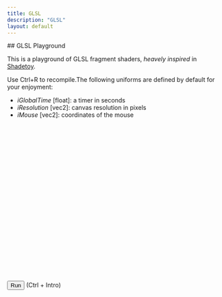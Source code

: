 ```yaml
---
title: GLSL
description: "GLSL"
layout: default
---
```

<script src="libs/ace/ace.js" type="text/javascript" charset="utf-8"></script>
<script src="glsl-playground.js" type="module"></script>

<div class="my-4">

<div markdown="1">
## GLSL Playground

This is a playground of GLSL fragment shaders, *heavely inspired* in [Shadetoy](https://shadertoy.com").

Use Ctrl+R to recompile.The following uniforms are defined by default for your enjoyment:
* *iGlobalTime* [float]: a timer in seconds
* *iResolution* [vec2]: canvas resolution in pixels
* *iMouse* [vec2]: coordinates of the mouse
</div>

<div class="w-100" id="editor" style="height:350px;"></div>

<button type="button" id="run_button">Run</button> (Ctrl + Intro)
<br />
<canvas class="w-100" height="400px" id='glcanvas' style='background-color: red;'></canvas>

</div> 